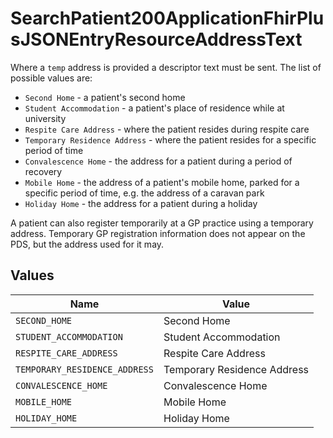 # SearchPatient200ApplicationFhirPlusJSONEntryResourceAddressText

Where a `temp` address is provided a descriptor text must be sent.
The list of possible values are:
* `Second Home` - a patient's second home
* `Student Accommodation` - a patient's place of residence while at university
* `Respite Care Address` - where the patient resides during respite care
* `Temporary Residence Address` - where the patient resides for a specific period of time
* `Convalescence Home` - the address for a patient during a period of recovery
* `Mobile Home` - the address of a patient's mobile home, parked for a specific period of time, e.g. the address of a caravan park
* `Holiday Home` - the address for a patient during a holiday

A patient can also register temporarily at a GP practice using a temporary address. Temporary GP registration information does not appear on the PDS, but the address used for it may.



## Values

| Name                          | Value                         |
| ----------------------------- | ----------------------------- |
| `SECOND_HOME`                 | Second Home                   |
| `STUDENT_ACCOMMODATION`       | Student Accommodation         |
| `RESPITE_CARE_ADDRESS`        | Respite Care Address          |
| `TEMPORARY_RESIDENCE_ADDRESS` | Temporary Residence Address   |
| `CONVALESCENCE_HOME`          | Convalescence Home            |
| `MOBILE_HOME`                 | Mobile Home                   |
| `HOLIDAY_HOME`                | Holiday Home                  |
